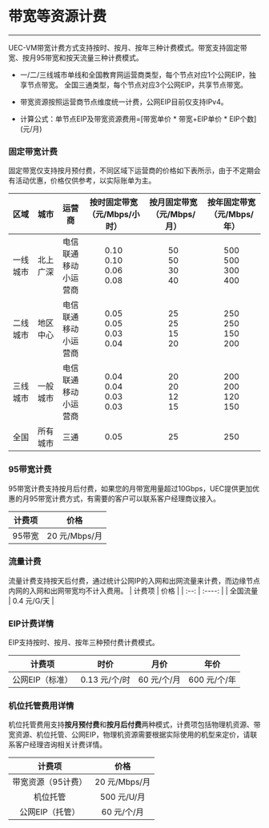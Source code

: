 # 带宽等资源计费
------
UEC-VM带宽计费方式支持按时、按月、按年三种计费模式。带宽支持固定带宽、按月95带宽和按天流量三种计费模式。 

- 一/二/三线城市单线和全国教育网运营商类型，每个节点对应1个公网EIP，独享节点带宽。 全国三通类型，每个节点对应3个公网EIP，共享节点带宽。

- 带宽资源按照运营商节点维度统一计费，公网EIP目前仅支持IPv4。

- 计算公式：单节点EIP及带宽资源费用=[带宽单价 * 带宽+EIP单价 * EIP个数] (元/月)



### **固定带宽计费**

固定带宽仅支持按月预付费，不同区域下运营商的价格如下表所示，由于不定期会有活动优惠，价格仅供参考，以实际账单为主。

| 区域 | 城市  | 运营商| 按时固定带宽<br>（元/Mbps/小时） | 按月固定带宽<br>  （元/Mbps/月） | 按年固定带宽<br>  （元/Mbps/年） |
|  :--:  | :--:  | :--:  | :----:  |  :----: |  :----: |
|一线城市|北上广深|电信<br>联通<br>移动<br>小运营商|0.10<br>0.10<br>0.06<br>0.08|50<br>50<br>30<br>40|500<br>500<br>300<br>400|
|二线城市|地区中心|电信<br>联通<br>移动<br>小运营商|0.05<br>0.05<br>0.03<br>0.04|25<br>25<br>15<br>20|250<br>250<br>150<br>200|
|三线城市|一般城市|电信<br>联通<br>移动<br>小运营商|0.04<br>0.04<br>0.03<br>0.03|20<br>20<br>12<br>15|200<br>200<br>120<br>150|
|全国|所有城市|三通|0.05|25|250|



### **95带宽计费**

95带宽计费支持按月后付费，如果您的月带宽用量超过10Gbps，UEC提供更加优惠的月95带宽计费方式，有需要的客户可以联系客户经理商议接入。

| 计费项 | 价格 |
|  :--:  | :----: |
| 95带宽 | 20 元/Mbps/月 |



### **流量计费**

流量计费支持按天后付费，通过统计公网IP的入网和出网流量来计费，而边缘节点内网的入网和出网带宽均不计入费用。
| 计费项 | 价格 |
|  :--:  | :----: |
| 全国流量 | 0.4 元/G/天 |



### **EIP计费详情**

EIP支持按时、按月、按年三种预付费计费模式。  
  

| 计费项 | 时价 | 月价 | 年价 |
|  :--:  |:----: | :----:  |  :----: |
| 公网EIP（标准） | 0.13 元/个/时 | 60 元/个/月 | 600 元/个/年 |



### **机位托管费用详情**

机位托管费用支持**按月预付费**和**按月后付费**两种模式，计费项包括物理机资源、带宽资源、机位托管、公网EIP，物理机资源需要根据实际使用的机型来定价，请联系客户经理咨询相关计费详情。

|       计费项       |     价格      |
| :----------------: | :-----------: |
| 带宽资源（95计费） | 20 元/Mbps/月 |
|      机位托管      |  500 元/U/月  |
|  公网EIP（托管）   |  60 元/个/月  |


